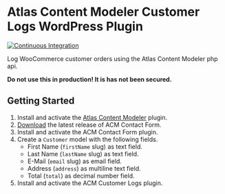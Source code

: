 # Atlas Content Modeler Customer Logs WordPress Plugin

[![Continuous Integration](https://github.com/rfmeier/acm-customer-logs/actions/workflows/main.yml/badge.svg)](https://github.com/rfmeier/acm-customer-logs/actions/workflows/main.yml)

Log WooCommerce customer orders using the Atlas Content Modeler php api.

**Do not use this in production! It is has not been secured.**

## Getting Started
1. Install and activate the [Atlas Content Modeler](https://wordpress.org/plugins/atlas-content-modeler/) plugin.
2. [Download](https://github.com/rfmeier/acm-customer-logs/releases) the latest release of ACM Contact Form.
3. Install and activate the ACM Contact Form plugin.
4. Create a `Customer` model with the following fields.
    - First Name (`firstName` slug) as text field.
    - Last Name (`lastName` slug) as text field.
    - E-Mail (`email` slug) as email field.
    - Address (`address`) as multiline text field.
    - Total (`total`) as decimal number field.
5. Install and activate the ACM Customer Logs plugin.
